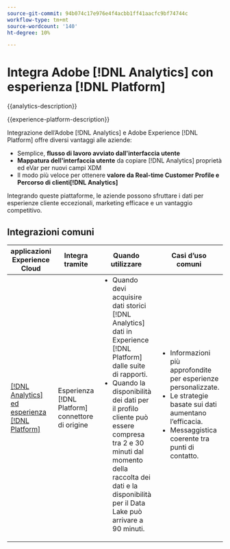 ```yaml
---
source-git-commit: 94b074c17e976e4f4acbb1ff41aacfc9bf74744c
workflow-type: tm+mt
source-wordcount: '140'
ht-degree: 10%

---
```



# Integra Adobe [!DNL Analytics] con esperienza [!DNL Platform]

{{analytics-description}}

{{experience-platform-description}}

Integrazione dell’Adobe [!DNL Analytics] e Adobe Experience [!DNL Platform] offre diversi vantaggi alle aziende:

+ Semplice, **flusso di lavoro avviato dall&#39;interfaccia utente**
+ **Mappatura dell&#39;interfaccia utente** da copiare [!DNL Analytics] proprietà ed eVar per nuovi campi XDM
+ Il modo più veloce per ottenere **valore da Real-time Customer Profile e Percorso di clienti[!DNL Analytics]**

Integrando queste piattaforme, le aziende possono sfruttare i dati per esperienze cliente eccezionali, marketing efficace e un vantaggio competitivo.

## Integrazioni comuni

<table>
    <thead>
        <tr>
            <th>applicazioni Experience Cloud</th>
            <th>Integra tramite</th>
            <th>Quando utilizzare</th>
            <th>Casi d’uso comuni</th>
        </tr>
    </thead>
    <tbody>
        <tr>
            <td><a href="https://experienceleague.adobe.com/docs/experience-platform/sources/ui-tutorials/create/adobe-applications/analytics.html?lang=it" target="_blank" rel="noreferrer">[!DNL Analytics] ed esperienza [!DNL Platform]</a></td>
            <td>Esperienza [!DNL Platform] connettore di origine</td>
            <td>
                <ul style="margin-top: 0;">
                    <li>Quando devi acquisire dati storici [!DNL Analytics] dati in Experience [!DNL Platform] dalle suite di rapporti.</li>
                    <li>Quando la disponibilità dei dati per il profilo cliente può essere compresa tra 2 e 30 minuti dal momento della raccolta dei dati e la disponibilità per il Data Lake può arrivare a 90 minuti.</li>
                </ul>
            </td>
            <td>
                <ul style="margin-top: 0;">
                    <li>Informazioni più approfondite per esperienze personalizzate.</li>
                    <li>Le strategie basate sui dati aumentano l’efficacia.</li>
                    <li>Messaggistica coerente tra punti di contatto.</li>
                </ul>
            </td>
        </tr>
    </tbody>          
</table>
